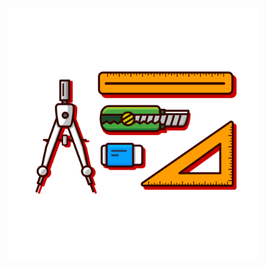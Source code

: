 <div align="center">
  <img src="assets/gummy-designer-tools-1.svg" width="400" height="400" alt="">
</div>